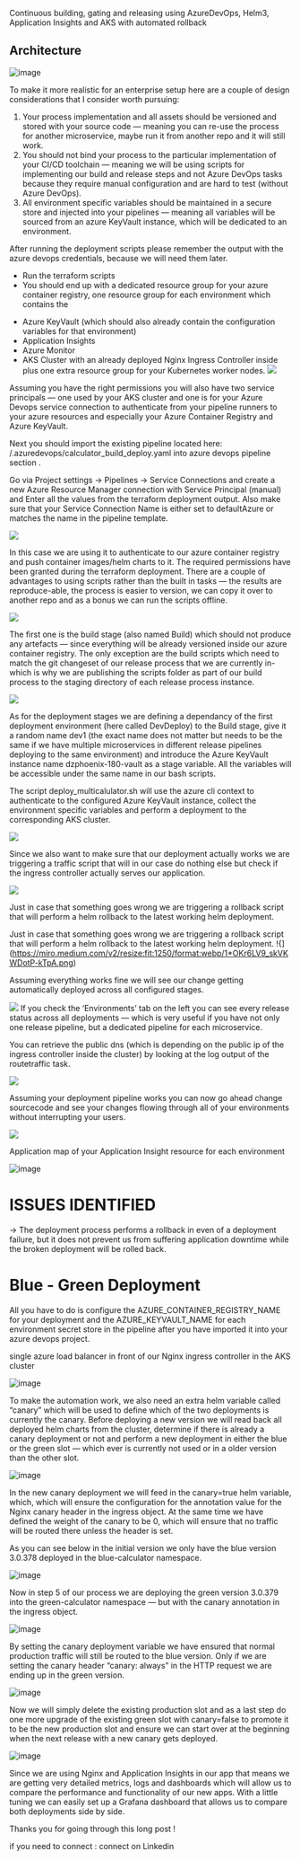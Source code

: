 Continuous building, gating and releasing using AzureDevOps, Helm3, Application Insights and AKS with automated rollback

## Architecture 

![image](https://github.com/shobitgg/AZURE-DEVSECOPS/assets/41900814/0c49923f-7294-4757-b30a-f954a8157649)


To make it more realistic for an enterprise setup here are a couple of design considerations that I consider worth pursuing:

1. Your process implementation and all assets should be versioned and stored with your source code — meaning you can re-use the process for another microservice, maybe run it from another repo and it will still work.
2. You should not bind your process to the particular implementation of your CI/CD toolchain — meaning we will be using scripts for implementing our build and release steps and not Azure DevOps tasks because they require manual configuration and are hard to test (without Azure DevOps).
3. All environment specific variables should be maintained in a secure store and injected into your pipelines — meaning all variables will be sourced from an azure KeyVault instance, which will be dedicated to an environment.




After running the deployment scripts please remember the output with the azure devops credentials, because we will need them later.


* Run the terraform scripts
* You should end up with a dedicated resource group for your azure container registry, one resource group for each environment which contains the 
- Azure KeyVault (which should also already contain the configuration variables for that environment)
- Application Insights
- Azure Monitor 
- AKS Cluster with an already deployed Nginx Ingress Controller inside plus one extra resource group for your Kubernetes worker nodes. 
![](https://miro.medium.com/v2/resize:fit:1400/format:webp/1*g2FKAODE_U-Lejhu9sVhGg.png)

Assuming you have the right permissions you will also have two service principals — one used by your AKS cluster and one is for your Azure Devops service connection to authenticate from your pipeline runners to your azure resources and especially your Azure Container Registry and Azure KeyVault.


Next you should import the existing pipeline located here: /.azuredevops/calculator_build_deploy.yaml into azure devops pipeline section .


Go via Project settings -> Pipelines -> Service Connections and create a new Azure Resource Manager connection with Service Principal (manual) and Enter all the values from the terraform deployment output. Also make sure that your Service Connection Name is either set to defaultAzure or matches the name in the pipeline template.

![](https://miro.medium.com/v2/resize:fit:1140/format:webp/1*AWl1dprZ9UvUTXtg3JtbPg.png)

In this case we are using it to authenticate to our azure container registry and push container images/helm charts to it. The required permissions have been granted during the terraform deployment. There are a couple of advantages to using scripts rather than the built in tasks — the results are reproduce-able, the process is easier to version, we can copy it over to another repo and as a bonus we can run the scripts offline.



![](https://miro.medium.com/v2/resize:fit:1400/format:webp/1*uaI8izGiqK7FO8faxfE4iQ.png)



The first one is the build stage (also named Build) which should not produce any artefacts — since everything will be already versioned inside our azure container registry. The only exception are the build scripts which need to match the git changeset of our release process that we are currently in- which is why we are publishing the scripts folder as part of our build process to the staging directory of each release process instance.

![](https://miro.medium.com/v2/resize:fit:1050/format:webp/1*bI8RvzOJQqKAuGHrZgAGcg.png)

As for the deployment stages we are defining a dependancy of the first deployment environment (here called DevDeploy) to the Build stage, give it a random name dev1 (the exact name does not matter but needs to be the same if we have multiple microservices in different release pipelines deploying to the same environment) and introduce the Azure KeyVault instance name dzphoenix-180-vault as a stage variable. All the variables will be accessible under the same name in our bash scripts.

The script deploy_multicalulator.sh will use the azure cli context to authenticate to the configured Azure KeyVault instance, collect the environment specific variables and perform a deployment to the corresponding AKS cluster.

![](https://miro.medium.com/v2/resize:fit:1218/format:webp/1*wrWsYNQaoBs0FKvDRAecIg.png)

Since we also want to make sure that our deployment actually works we are triggering a traffic script that will in our case do nothing else but check if the ingress controller actually serves our application.

![](https://miro.medium.com/v2/resize:fit:1246/format:webp/1*omZZ8ozujt05E_KxrmVlCg.png)

Just in case that something goes wrong we are triggering a rollback script that will perform a helm rollback to the latest working helm deployment.


Just in case that something goes wrong we are triggering a rollback script that will perform a helm rollback to the latest working helm deployment.
!{](https://miro.medium.com/v2/resize:fit:1250/format:webp/1*OKr6LV9_skVKWDotP-kTpA.png)

Assuming everything works fine we will see our change getting automatically deployed across all configured stages.



![](https://miro.medium.com/v2/resize:fit:1400/format:webp/1*zEgcBT_M8mlxHgHiTpy67w.png)
If you check the ‘Environments’ tab on the left you can see every release status across all deployments — which is very useful if you have not only one release pipeline, but a dedicated pipeline for each microservice.

You can retrieve the public dns (which is depending on the public ip of the ingress controller inside the cluster) by looking at the log output of the routetraffic task.

![](https://miro.medium.com/v2/resize:fit:1400/format:webp/1*PAhODJIuVwKibryPXfQNLQ.png)

Assuming your deployment pipeline works you can now go ahead change sourcecode and see your changes flowing through all of your environments without interrupting your users.



![](https://miro.medium.com/v2/resize:fit:1400/format:webp/1*uwnXCfbpzOGp0shrQYpKUw.png)


 Application map of your Application Insight resource for each environment
 
 ![image](https://github.com/shobitgg/AZURE-DEVSECOPS/assets/41900814/b6583b45-bb51-43cd-a424-519a6fbba169)

# ISSUES IDENTIFIED 

-> The deployment process performs a rollback in even of a deployment failure, but it does not prevent us from suffering application downtime while the broken deployment will be rolled back.

# Blue - Green Deployment 

All you have to do is configure the AZURE_CONTAINER_REGISTRY_NAME for your deployment and the AZURE_KEYVAULT_NAME for each environment secret store in the pipeline after you have imported it into your azure devops project.

single azure load balancer in front of our Nginx ingress controller in the AKS cluster

![image](https://github.com/shobitgg/AZURE-DEVSECOPS/assets/41900814/a9457545-d7f6-4473-8b32-fc55f6e75766)


To make the automation work, we also need an extra helm variable called “canary” which will be used to define which of the two deployments is currently the canary. Before deploying a new version we will read back all deployed helm charts from the cluster, determine if there is already a canary deployment or not and perform a new deployment in either the blue or the green slot — which ever is currently not used or in a older version than the other slot.

![image](https://github.com/shobitgg/AZURE-DEVSECOPS/assets/41900814/4cb4fed5-e8b1-40bb-b6fa-02dc333fa5ca)


In the new canary deployment we will feed in the canary=true helm variable, which, which will ensure the configuration for the annotation value for the Nginx canary header in the ingress object. At the same time we have defined the weight of the canary to be 0, which will ensure that no traffic will be routed there unless the header is set.

As you can see below in the initial version we only have the blue version 3.0.378 deployed in the blue-calculator namespace.

![image](https://github.com/shobitgg/AZURE-DEVSECOPS/assets/41900814/4da6686a-6658-4168-9977-ddcd41e26de9)


Now in step 5 of our process we are deploying the green version 3.0.379 into the green-calculator namespace — but with the canary annotation in the ingress object.

![image](https://github.com/shobitgg/AZURE-DEVSECOPS/assets/41900814/bc5e6895-3558-470c-8122-c70c4fcd3c4e)



By setting the canary deployment variable we have ensured that normal production traffic will still be routed to the blue version. Only if we are setting the canary header “canary: always” in the HTTP request we are ending up in the green version.



![image](https://github.com/shobitgg/AZURE-DEVSECOPS/assets/41900814/0fc2b3f1-dc87-403d-8a77-ffdba1f421a5)

Now we will simply delete the existing production slot and as a last step do one more upgrade of the existing green slot with canary=false to promote it to be the new production slot and ensure we can start over at the beginning when the next release with a new canary gets deployed.

![image](https://github.com/shobitgg/AZURE-DEVSECOPS/assets/41900814/fcf6dcf6-0644-4de2-b705-3b4cc5667c8d)

Since we are using Nginx and Application Insights in our app that means we are getting very detailed metrics, logs and dashboards which will allow us to compare the performance and functionality of our new apps. With a little tuning we can easily set up a Grafana dashboard that allows us to compare both deployments side by side.

Thanks you for going through this long post !

if you need to connect : connect on Linkedin 


